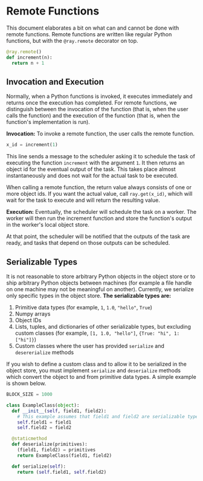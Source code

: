 # Remote Functions

This document elaborates a bit on what can and cannot be done with remote
functions. Remote functions are written like regular Python functions, but with
the `@ray.remote` decorator on top.

```python
@ray.remote()
def increment(n):
  return n + 1
```

## Invocation and Execution

Normally, when a Python functions is invoked, it executes immediately and
returns once the execution has completed. For remote functions, we distinguish
between the invocation of the function (that is, when the user calls the
function) and the execution of the function (that is, when the function's
implementation is run).

**Invocation:** To invoke a remote function, the user calls the remote function.

```python
x_id = increment(1)
```

This line sends a message to the scheduler asking it to schedule the task of
executing the function `increment` with the argument `1`. It then returns an
object id for the eventual output of the task. This takes place almost
instantaneously and does not wait for the actual task to be executed.

When calling a remote function, the return value always consists of one or more
object ids. If you want the actual value, call `ray.get(x_id)`, which will
wait for the task to execute and will return the resulting value.

**Execution:** Eventually, the scheduler will schedule the task on a worker. The
worker will then run the increment function and store the function's output in
the worker's local object store.

At that point, the scheduler will be notified that the outputs of the task are
ready, and tasks that depend on those outputs can be scheduled.

## Serializable Types

It is not reasonable to store arbitrary Python objects in the object store or to
ship arbitrary Python objects between machines (for example a file handle on one
machine may not be meaningful on another). Currently, we serialize only specific
types in the object store. **The serializable types are:**

1. Primitive data types (for example, `1`, `1.0`, `"hello"`, `True`)
2. Numpy arrays
3. Object IDs
4. Lists, tuples, and dictionaries of other serializable types, but excluding
custom classes (for example, `[1, 1.0, "hello"]`, `{True: "hi", 1: ["hi"]}`)
5. Custom classes where the user has provided `serialize` and `desererialize`
methods

If you wish to define a custom class and to allow it to be serialized in the
object store, you must implement `serialize` and `deserialize` methods which
convert the object to and from primitive data types. A simple example is shown
below.

```python
BLOCK_SIZE = 1000

class ExampleClass(object):
  def __init__(self, field1, field2):
    # This example assumes that field1 and field2 are serializable types.
    self.field1 = field1
    self.field2 = field2

  @staticmethod
  def deserialize(primitives):
    (field1, field2) = primitives
    return ExampleClass(field1, field2)

  def serialize(self):
    return (self.field1, self.field2)
```
